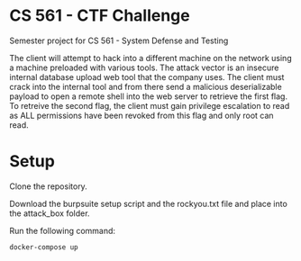 # CS 561 - CTF Challenge
Semester project for CS 561 - System Defense and Testing

The client will attempt to hack into a different machine on the network using a machine preloaded with various tools. The attack vector is an insecure internal database upload web tool that the company uses. The client must crack into the internal tool and from there send a malicious deserializable payload to open a remote shell into the web server to retrieve the first flag. To retreive the second flag, the client must gain privilege escalation to read as ALL permissions have been revoked from this flag and only root can read.

# Setup
Clone the repository.

Download the burpsuite setup script and the rockyou.txt file and place into the attack_box folder.

Run the following command:
```
docker-compose up
```


